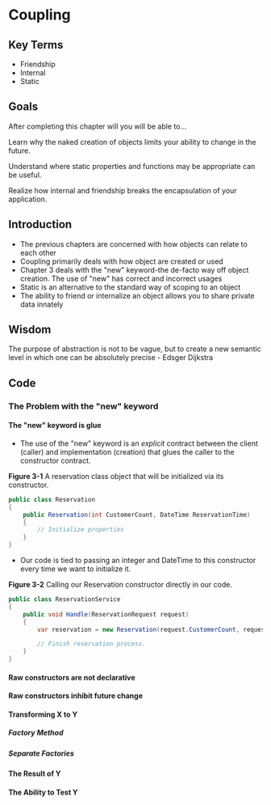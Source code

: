 # Coupling

## Key Terms

- Friendship
- Internal
- Static

## Goals

After completing this chapter will you will be able to...

Learn why the naked creation of objects limits your ability to change in the future.

Understand where static properties and functions may be appropriate can be useful.

Realize how internal and friendship breaks the encapsulation of your application.

## Introduction

- The previous chapters are concerned with how objects can relate to each other
- Coupling primarily deals with how object are created or used
- Chapter 3 deals with the "new" keyword-the de-facto way off object creation. The use of "new" has correct and incorrect usages
- Static is an alternative to the standard way of scoping to an object
- The ability to friend or internalize an object allows you to share private data innately

## Wisdom

The purpose of abstraction is not to be vague, but to create a new semantic level in which one can be absolutely precise - Edsger Dijkstra

## Code

### The Problem with the "new" keyword

#### The "new" keyword is glue

- The use of the "new" keyword is an _explicit_ contract between the client (caller) and implementation (creation) that glues the caller to the constructor contract.

**Figure 3-1** A reservation class object that will be initialized via its constructor.

```csharp
public class Reservation
{
    public Reservation(int CustomerCount, DateTime ReservationTime)
    {
        // Initialize properties
    }
}
```

- Our code is tied to passing an integer and DateTime to this constructor every time we want to initialize it.

**Figure 3-2** Calling our Reservation constructor directly in our code.

```csharp
public class ReservationService
{
    public void Handle(ReservationRequest request)
    {
        var reservation = new Reservation(request.CustomerCount, request.ReservationTime);

        // Finish reservation process.
    }
}
```

#### Raw constructors are not declarative

#### Raw constructors inhibit future change

#### Transforming X to Y

##### Factory Method

##### Separate Factories

#### The Result of Y

#### The Ability to Test Y
